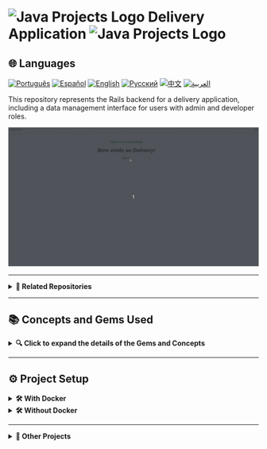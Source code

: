 # <img src="https://cdn-icons-png.flaticon.com/128/83/83522.png" alt="Java Projects Logo" width="42" height="30" /> Delivery Application  <img src="https://cdn-icons-png.flaticon.com/128/83/83522.png" alt="Java Projects Logo" width="42" height="30" />

## 🌐 Languages
[![Português](https://img.shields.io/badge/Português-green)](https://github.com/SamuelRocha91/delivery_back/blob/main/README.md) 
[![Español](https://img.shields.io/badge/Español-yellow)](https://github.com/SamuelRocha91/delivery_back/blob/main/README_es.md) 
[![English](https://img.shields.io/badge/English-blue)](https://github.com/SamuelRocha91/delivery_back/blob/main/README_en.md) 
[![Русский](https://img.shields.io/badge/Русский-lightgrey)](https://github.com/SamuelRocha91/delivery_back/blob/main/README_ru.md) 
[![中文](https://img.shields.io/badge/中文-red)](https://github.com/SamuelRocha91/delivery_back/blob/main/README_ch.md) 
[![العربية](https://img.shields.io/badge/العربية-orange)](https://github.com/SamuelRocha91/delivery_back/blob/main/README_ar.md)

This repository represents the Rails backend for a delivery application, including a data management interface for users with admin and developer roles.

![Illustration of admin interface usage](./assets/admin.gif)

---

<details>
  <summary><strong>🔗 Related Repositories</strong></summary>

  - 🛒 [Consumy Application](https://github.com/SamuelRocha91/consumy/blob/main/README_en.md) - Consumer application
  - 👨‍💼 [Seller Application](https://github.com/SamuelRocha91/seller_application/blob/main/README_en.md) - Seller application
  - 💲 [Paymenty API](https://github.com/SamuelRocha91/paymenty/blob/main/README_en.md) - Payment API

</details>

---

## <h2>📚 Concepts and Gems Used</h2>

<details>
  <summary><strong>🔍 Click to expand the details of the Gems and Concepts</strong></summary>

- **Background Processing**: Utilization of **Sidekiq** for asynchronous task processing. **Redis** is used as a storage queue for these tasks.
  
- **Pagination**: Implementation of pagination for resource listing using the **Kaminari** gem.

- **Testing with RSpec and Shoulda Matchers**: Utilization of **RSpec** to write unit, integration, and functional tests. 

- **Test Coverage with SimpleCov**: Integration with the **SimpleCov** gem for code coverage analysis.

- **Soft Delete with Discard**: Implementation of soft delete using the **Discard** gem.

- **Bullet for N+1 Queries Detection**: The **Bullet** gem is used to detect and prevent performance issues such as **N+1 queries**.

- **Data Anonymization**: Application of techniques to anonymize sensitive data, ensuring compliance with privacy and security regulations, such as the **LGPD**.

- **RESTful API**: Development of a **RESTful** API that follows software architecture principles to allow efficient communication between the backend and frontend.

- **Swagger**: Automatic documentation of the API using the **Rswag** gem (based on Swagger).

- **Docker**: Containerization option using **Docker** to facilitate development, testing, and deployment.

- **Image Manipulation**: Utilization of the **ImageProcessing** gem for image manipulation, such as resizing and compression.

- **WebSockets and SSE**: Implementation of real-time communication using **WebSockets**.

- **Distance Calculation**: Utilization of the **Geocoder** gem to implement distance calculation between the customer and the commercial establishment.

- **Threads**: Use of **threads** to improve concurrency and performance of the application in parallel operations.

- **Session Management and Authentication**: Implementation of user authentication with **Devise** and authentication via **JWT**.

- **CORS Control**: Utilization of the **rack-cors** gem to manage **CORS** permissions.

- **State Machines with State Machines**: Utilization of the **state_machines-activerecord** gem to implement **state machines** in ActiveRecord models.

- **Faraday for Consuming External APIs**: Integration with external services using the **Faraday** gem.

- **Task Automation and DevOps**: **DevOps** structure is supported by tools like **Sidekiq** and **Docker**.

</details>

---

## <h2>⚙️ Project Setup</h2>

<details>
  <summary><strong>🛠️ With Docker</strong></summary>

  ### Prerequisites

  - Make sure you have Docker and Docker Compose installed on your machine.
  - [Docker](https://docs.docker.com/get-docker/)
  - [Docker Compose](https://docs.docker.com/compose/install/)

  ### Setup

  1. Clone the related repositories:

     ```
     git clone https://github.com/SamuelRocha91/consumy.git
     git clone https://github.com/SamuelRocha91/seller_application.git
     git clone https://github.com/SamuelRocha91/paymenty.git
     git clone https://github.com/SamuelRocha91/delivery_back.git
     ```

  2. Download the `docker-compose.yml` file:

     - [Download docker-compose.yml](https://drive.google.com/file/d/1kzs-DJGCvYImBQAqr1GI-zwoNha_b8tA/view?usp=drive_link)

  3. In the root of the project, run the following command:

     ```sh
     docker-compose up --build
     ```

  4. Click on "RUN PENDING MIGRATES" in the backend application.

  5. Enter the backend container and run the seeds:

     ```sh
     docker exec -it backendContainerName /bin/sh 
     rails db:seed
     ```

  6. Configure the environment variables:

     ```sh
     JWT_SECRET_KEY=xxxxxxxxxxxxxxxxxxxxx
     ```

  7. Restart the containers for the variables to be loaded.

</details>

<details>
  <summary><strong>🛠️ Without Docker</strong></summary>

  ### Prerequisites

  - Make sure you have Redis and Sidekiq configured and running locally.
  
  - Install the R dependencies:

     ```sh
     install.packages("FactoMineR")
     install.packages("ggplot2")
     install.packages("reshape2")
     ```

  ### Install Dependencies

  ```sh
  bundle install
  ```

  ### Configure the Database

  Create the database and run migrations:

  ```sh
  rails db:create
  rails db:migrate
  ```

  ### Start the Local Server

  ```sh
  rails server
  ```

  ### Run Tests

  ```sh
  bundle exec rspec
  ```

  ### Start Redis and Sidekiq

  ```sh
  redis-server
  bundle exec sidekiq
  ```

</details>

---

<details>
  <summary><strong>📝 Other Projects</strong></summary>

  - 📏 [React Precision Application](https://github.com/SamuelRocha91/precisionReactApplication/blob/main/README_en.md) - Registration interface for gas and water measurements
  - 🤖 [Node API](https://github.com/SamuelRocha91/apiMeasureWaterAndGas/blob/main/README_en.md) - API for measuring and registering consumption
</details>